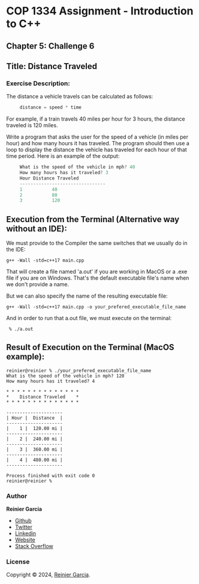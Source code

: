 # COP 1334 Assignment - Introduction to C++

## Chapter 5: Challenge 6

## Title: Distance Traveled

### Exercise Description:

The distance a vehicle travels can be calculated as follows:

```cpp
     distance = speed * time 
```

For example, if a train travels 40 miles per hour for 3 hours, the distance traveled is 120 miles.

Write a program that asks the user for the speed of a vehicle (in miles per hour) and how many hours it has traveled. The program should then use a loop to display the distance the vehicle has traveled for each hour of that time period. Here is an example of the output:

```cpp
     What is the speed of the vehicle in mph? 40 
     How many hours has it traveled? 3 
     Hour Distance Traveled 
     -------------------------------- 
     1           40 
     2           80 
     3           120 
```

## Execution from the Terminal (Alternative way without an IDE):

We must provide to the Compiler the same switches that we usually do in the IDE:

```terminal
g++ -Wall -std=c++17 main.cpp
```

That will create a file named 'a.out' if you are working in MacOS or a .exe file if you are on Windows. That's the default executable file's name when we don't provide a name.

But we can also specify the name of the resulting executable file:

```terminal
g++ -Wall -std=c++17 main.cpp -o your_prefered_executable_file_name
```

And in order to run that a.out file, we must execute on the terminal:

```terminal
 % ./a.out
```

## Result of Execution on the Terminal (MacOS example):

```terminal
reinier@reinier % ./your_prefered_executable_file_name
What is the speed of the vehicle in mph? 120
How many hours has it traveled? 4

* * * * * * * * * * * * * *
*    Distance Traveled    *
* * * * * * * * * * * * * *

---------------------
| Hour |  Distance  |
---------------------
|    1 |  120.00 mi |
---------------------
|    2 |  240.00 mi |
---------------------
|    3 |  360.00 mi |
---------------------
|    4 |  480.00 mi |
---------------------

Process finished with exit code 0
reinier@reinier % 
```

### Author

**Reinier Garcia**

* [Github](https://github.com/reymillenium)
* [Twitter](https://twitter.com/ReinierGarciaR)
* [Linkedin](https://www.linkedin.com/in/reiniergarcia/)
* [Website](https://www.reiniergarcia.dev/)
* [Stack Overflow](https://stackoverflow.com/users/9616949/reinier-garcia)

### License

Copyright © 2024, [Reinier Garcia](https://github.com/reymillenium).



